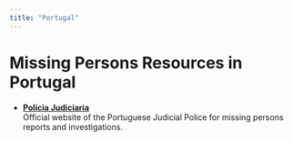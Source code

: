 ```yaml
---
title: "Portugal"
---
```


# Missing Persons Resources in Portugal

- **[Policia Judiciaria](https://www.policiajudiciaria.pt/pessoas-desaparecidas/)**  
  Official website of the Portuguese Judicial Police for missing persons reports and investigations.
